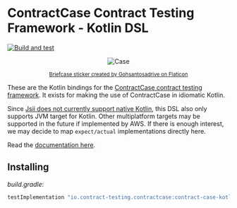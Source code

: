 # ContractCase Contract Testing Framework - Kotlin DSL

[![Build and test](https://github.com/dan-nichols/contract-case-kotlin/actions/workflows/build-and-test.yml/badge.svg?branch=main)](https://github.com/case-contract-testing/kotlin-dsl/actions/workflows/build-and-test.yml)

<span align="center">

![Case](https://github.com/case-contract-testing/contract-case/raw/main/docs/suitcase.png)

<sub>[Briefcase sticker created by Gohsantosadrive on Flaticon](https://www.flaticon.com/free-stickers/law)</sub>

</span>

These are the Kotlin bindings for the [ContractCase contract testing framework](https://case.contract-testing.io/).
It exists for making the use of ContractCase in idiomatic Kotlin.

Since [Jsii does not currently support native Kotlin](https://github.com/aws/jsii/issues/1541), this DSL also only supports JVM target for Kotlin. Other multiplatform targets may be supported in the future if implemented by AWS. If there is enough interest, we may decide to map `expect/actual` implementations directly here.

Read the [documentation here](https://case.contract-testing.io/docs/intro/).

## Installing

<!-- x-release-please-start-version -->
_build.gradle_:
```groovy
testImplementation "io.contract-testing.contractcase:contract-case-kotlin:0.0.2"
```
<!-- x-release-please-end -->
